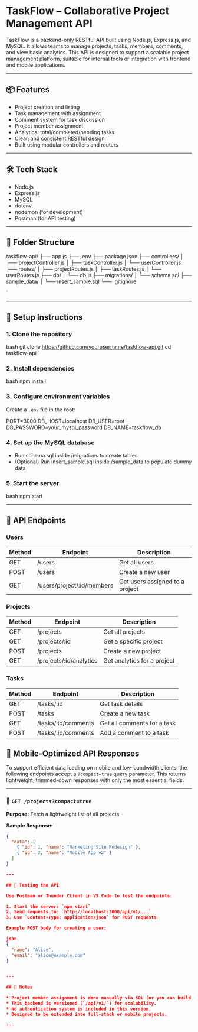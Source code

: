 # TaskFlow – Collaborative Project Management API

TaskFlow is a backend-only RESTful API built using Node.js, Express.js, and MySQL. It allows teams to manage projects, tasks, members, comments, and view basic analytics. This API is designed to support a scalable project management platform, suitable for internal tools or integration with frontend and mobile applications.

---

## 📦 Features

- Project creation and listing
- Task management with assignment
- Comment system for task discussion
- Project member assignment
- Analytics: total/completed/pending tasks
- Clean and consistent RESTful design
- Built using modular controllers and routers

---

## 🛠 Tech Stack

- Node.js
- Express.js
- MySQL
- dotenv
- nodemon (for development)
- Postman (for API testing)

---

## 📁 Folder Structure



taskflow-api/
├── app.js
├── .env
├── package.json
├── controllers/
│   ├── projectController.js
│   ├── taskController.js
│   └── userController.js
├── routes/
│   ├── projectRoutes.js
│   ├── taskRoutes.js
│   └── userRoutes.js
├── db/
│   └── db.js
├── migrations/
│   └── schema.sql
├── sample\_data/
│   └── insert\_sample.sql
└── .gitignore

`

---

## 🔧 Setup Instructions

### 1. Clone the repository

bash
git clone https://github.com/yourusername/taskflow-api.git
cd taskflow-api
`

### 2. Install dependencies

bash
npm install


### 3. Configure environment variables

Create a `.env` file in the root:


PORT=3000
DB_HOST=localhost
DB_USER=root
DB_PASSWORD=your_mysql_password
DB_NAME=taskflow_db


### 4. Set up the MySQL database

* Run schema.sql inside /migrations to create tables
* (Optional) Run insert\_sample.sql inside /sample\_data to populate dummy data

### 5. Start the server

bash
npm start


---

## 📮 API Endpoints

### Users

| Method | Endpoint                           | Description                     |
| ------ | ---------------------------------- | ------------------------------- |
| GET    | /users                      | Get all users                   |
| POST   | /users                      | Create a new user               |
| GET    | /users/project/\:id/members | Get users assigned to a project |

### Projects

| Method | Endpoint                        | Description                 |
| ------ | ------------------------------- | --------------------------- |
| GET    | /projects                | Get all projects            |
| GET    | /projects/\:id           | Get a specific project      |
| POST   | /projects                | Create a new project        |
| GET    | /projects/\:id/analytics | Get analytics for a project |

### Tasks

| Method | Endpoint                    | Description                 |
| ------ | --------------------------- | --------------------------- |
| GET    | /tasks/\:id          | Get task details            |
| POST   | /tasks               | Create a new task           |
| GET    | /tasks/\:id/comments | Get all comments for a task |
| POST   | /tasks/\:id/comments | Add a comment to a task     |

## 📱 Mobile-Optimized API Responses

To support efficient data loading on mobile and low-bandwidth clients, the following endpoints accept a `?compact=true` query parameter. This returns lightweight, trimmed-down responses with only the most essential fields.

---

### 🔹 `GET /projects?compact=true`

**Purpose:** Fetch a lightweight list of all projects.

**Sample Response:**
``` json
{
  "data": [
    { "id": 1, "name": "Marketing Site Redesign" },
    { "id": 2, "name": "Mobile App v2" }
  ]
} 

---

## 🧪 Testing the API

Use Postman or Thunder Client in VS Code to test the endpoints:

1. Start the server: `npm start`
2. Send requests to: `http://localhost:3000/api/v1/...`
3. Use `Content-Type: application/json` for POST requests

Example POST body for creating a user:

json
{
  "name": "Alice",
  "email": "alice@example.com"
}


---

## 📌 Notes

* Project member assignment is done manually via SQL (or you can build a dedicated endpoint).
* This backend is versioned (`/api/v1/`) for scalability.
* No authentication system is included in this version.
* Designed to be extended into full-stack or mobile projects.

---
